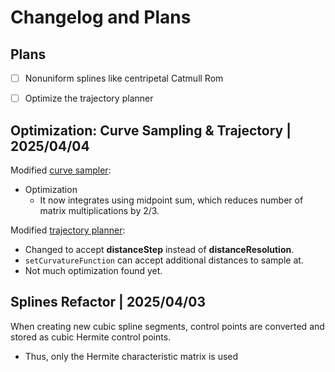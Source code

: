 # Changelog and Plans


## Plans

- [ ] Nonuniform splines like centripetal Catmull Rom
- [ ] Optimize the trajectory planner


## Optimization: Curve Sampling & Trajectory | 2025/04/04

Modified [curve sampler](./src/Pas1-Lib/Planning/Splines/curve-sampler.cpp):
- Optimization
	- It now integrates using midpoint sum, which reduces number of matrix multiplications by 2/3.

Modified [trajectory planner](./src/Pas1-Lib/Planning/Trajectories/trajectory-planner.cpp):
- Changed to accept **distanceStep** instead of **distanceResolution**.
- `setCurvatureFunction` can accept additional distances to sample at.
- Not much optimization found yet.


## Splines Refactor | 2025/04/03

When creating new cubic spline segments, control points are converted and stored as cubic Hermite control points.
- Thus, only the Hermite characteristic matrix is used
